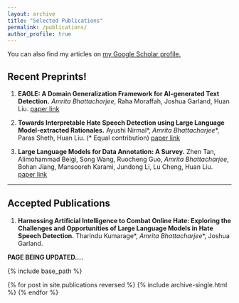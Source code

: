 ```yaml
---
layout: archive
title: "Selected Publications"
permalink: /publications/
author_profile: true
---
```



You can also find my articles on <u><a href="https://scholar.google.com/citations?user=hdXXMPwAAAAJ&hl=en">my Google Scholar profile</a>.</u>


## Recent Preprints!

1. **EAGLE: A Domain Generalization Framework for AI-generated Text Detection.** _Amrita Bhattacharjee_, Raha Moraffah, Joshua Garland, Huan Liu. [paper link](https://arxiv.org/abs/2403.15690)

2. **Towards Interpretable Hate Speech Detection using Large Language Model-extracted Rationales.** Ayushi Nirmal\*, _Amrita Bhattacharjee_\*, Paras Sheth, Huan Liu. (* Equal contribution) [paper link](https://arxiv.org/abs/2403.12403)

3. **Large Language Models for Data Annotation: A Survey.** Zhen Tan, Alimohammad Beigi, Song Wang, Ruocheng Guo, _Amrita Bhattacharjee_, Bohan Jiang, Mansooreh Karami, Jundong Li, Lu Cheng, Huan Liu. [paper link](https://arxiv.org/abs/2402.13446)

_____

## Accepted Publications

1. **Harnessing Artificial Intelligence to Combat Online Hate: Exploring the Challenges and Opportunities of Large Language Models in Hate Speech Detection.** Tharindu Kumarage\*, _Amrita Bhattacharjee_\*, Joshua Garland.


**PAGE BEING UPDATED....**

{% include base_path %}

{% for post in site.publications reversed %}
  {% include archive-single.html %}
{% endfor %}
